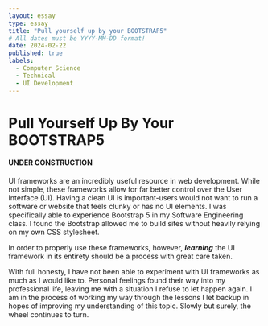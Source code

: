 ```yaml
---
layout: essay
type: essay
title: "Pull yourself up by your BOOTSTRAP5"
# All dates must be YYYY-MM-DD format!
date: 2024-02-22
published: true
labels:
  - Computer Science
  - Technical
  - UI Development
---
```


# Pull Yourself Up By Your BOOTSTRAP5 
#### UNDER CONSTRUCTION

UI frameworks are an incredibly useful resource in web development. While not simple, these frameworks allow for far better control over the User Interface (UI). Having a clean UI is important-users would not want to run a software or website 
that feels clunky or has no UI elements. I was specifically able to experience Bootstrap 5 in my Software Engineering class. I found the Bootstrap allowed me to build sites without heavily relying on my own CSS stylesheet. 

In order to properly 
use these frameworks, however, ***learning*** the UI framework in its entirety should be a process with great care taken. 

With full honesty, I 
have not been able to experiment with UI frameworks as much as I would like to. Personal feelings found their way into my professional life, leaving me with a situation I refuse to let happen again. I am in the process of working my way through 
the lessons I let backup in hopes of improving my understanding of this topic. Slowly but surely, the wheel continues to turn.